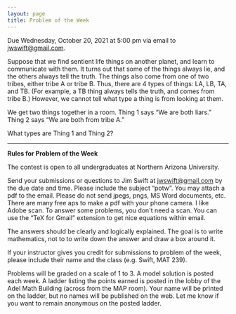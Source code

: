 ```yaml
---
layout: page
title: Problem of the Week
---
```


Due Wednesday, October 20, 2021 at 5:00 pm via email to 
<a href="mailto:jwswift@gmail.com?subject=potw" target="_blank">jwswift@gmail.com</a>.
<p>
Suppose that we find sentient life things on another planet, and learn to communicate with them.
It turns out that some of the things always lie, and the others always tell the truth.
The things also come from one of two tribes, either tribe A or tribe B.
Thus, there are 4 types of things: LA, LB, TA, and TB.  (For example, a TB thing always tells the truth, 
and comes from tribe B.)
However, we cannot tell what type a thing is from looking at them.
<p>
We get two things together in a room.  Thing 1 says &ldquo;We are both liars.&rdquo;
Thing 2 says &ldquo;We are both from tribe A.&rdquo;
<p>
What types are Thing 1 and Thing 2?
<!--
<center>
<img src = "https://naumathstat.github.io/problem-of-the-week/files/images/2021-10-13.gif" style="width:300px;height:254">
</center>
-->
<hr>
<b>Rules for Problem of the Week</b>
<p>
The contest is open to all undergraduates at Northern Arizona University.
<p>
Send your submissions or questions to Jim Swift at
<a href="mailto:jwswift@gmail.com?subject=potw" target="_blank">jwswift@gmail.com</a> by the due date and time.
Please include the subject &ldquo;potw&rdquo;.
You may attach a pdf to the email.  Please do not send jpegs, pngs, MS Word documents, etc.
There are many free aps to make a pdf with your phone camera. I like Adobe scan.
To answer some problems, you don't need a scan.
You can use the &ldquo;TeX for Gmail&rdquo; extension to get nice equations within email.
<p>The answers should be clearly and logically explained.  The goal is to write mathematics, not to
 to write down the answer and draw a box around it.
<p>
	If your instructor gives you credit for submissions to problem of the week, please include their name
	and the class  (e.g. Swift, MAT 239).
</p><p>
	Problems will be graded on a scale of 1 to 3.  A model solution is posted each week.
	A ladder listing the points earned is posted in the lobby of the Adel Math Building 
	(across from the MAP room).  Your name will be printed on the ladder, but no names will be published on the web.
	Let me know if you want to remain anonymous on the posted ladder.
</p>
